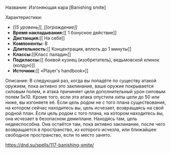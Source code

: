 Название: Изгоняющая кара \[Banishing smite] 

Характеристики:
- *[[5 уровень]], [[ограждение]]*
- **Время накладывания:**[[ 1 бонусное действие]]
- **Дистанция:**[[ На себя]]
- **Компоненты:** В
- **Длительность:**[[ Концентрация, вплоть до 1 минуты]]
- **Классы:**[[Класс  паладин]]
- **Подклассы:**[[ боевой кузнец (изобретатель), ведьмовской клинок (колдун)]]
- **Источник:**[[ «Player's handbook»]]

Описание:
В следующий раз, когда вы попадёте по существу атакой оружием, пока активно это заклинание, ваше оружие покрывается силовым полем, и атака причиняет цели дополнительный урон силовым полем 5к10. Кроме того, если эта атака опустила хиты цели до 50 или ниже, вы изгоняете её. Если цель родом не с того плана существования, на котором сейчас находитесь вы, цель исчезает, возвращаясь на свой родной план. Если цель родом с того плана, на котором находитесь вы, она исчезает в безопасном демиплане. Находясь там, цель недееспособна. Она остаётся там, пока активно заклинание, после чего возвращается в пространство, из которого исчезла, или ближайшее свободное пространство, если то место занято.

https://dnd.su/spells/117-banishing-smite/